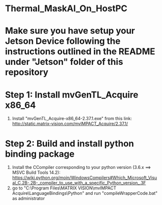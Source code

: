 # Thermal_MaskAI_On_HostPC

# Make sure you have setup your Jetson Device following the instructions outlined in the README under "Jetson" folder of this repository

# Step 1: Install mvGenTL_Acquire x86_64
1. Install "mvGenTL_Acquire-x86_64-2.37.1.exe" from this link: http://static.matrix-vision.com/mvIMPACT_Acquire/2.37.1/

# Step 2: Build and install python binding package
1. Install the CCompiler corresponding to your python version (3.6.x ==> MSVC Build Tools 14.2): https://wiki.python.org/moin/WindowsCompilers#Which_Microsoft_Visual_C.2B-.2B-_compiler_to_use_with_a_specific_Python_version_.3F
2. go to "C:\Program Files\MATRIX VISION\mvIMPACT Acquire\LanguageBindings\Python" and run "compileWrapperCode.bat" as administrator